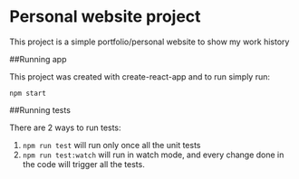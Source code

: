 # Personal website project

This project is a simple portfolio/personal website to show my work history

##Running app

This project was created with create-react-app and to run simply run:

```npm start```

##Running tests

There are 2 ways to run tests:
1) ```npm run test``` will run only once all the unit tests
2) ```npm run test:watch``` will run in watch mode, and every change done in the code will trigger all the tests.
